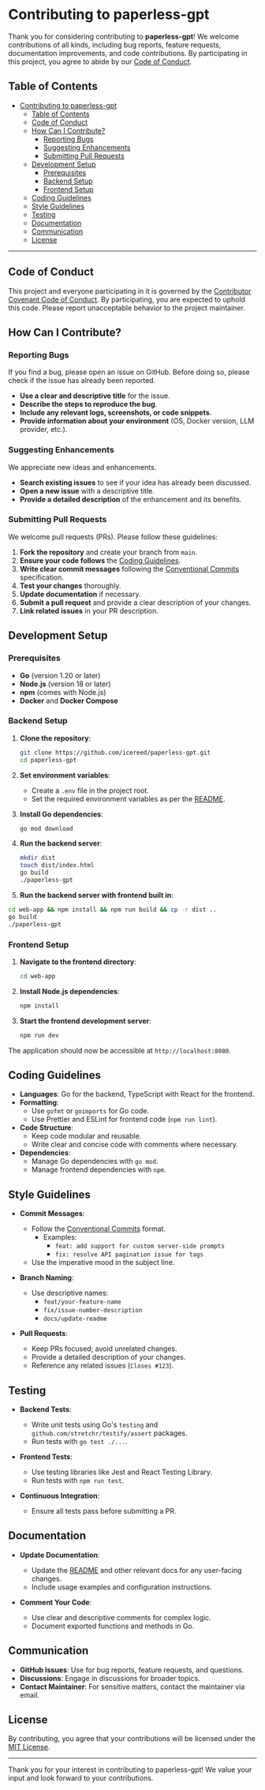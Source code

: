 # Contributing to paperless-gpt

Thank you for considering contributing to **paperless-gpt**! We welcome contributions of all kinds, including bug reports, feature requests, documentation improvements, and code contributions. By participating in this project, you agree to abide by our [Code of Conduct](#code-of-conduct).

## Table of Contents

- [Contributing to paperless-gpt](#contributing-to-paperless-gpt)
  - [Table of Contents](#table-of-contents)
  - [Code of Conduct](#code-of-conduct)
  - [How Can I Contribute?](#how-can-i-contribute)
    - [Reporting Bugs](#reporting-bugs)
    - [Suggesting Enhancements](#suggesting-enhancements)
    - [Submitting Pull Requests](#submitting-pull-requests)
  - [Development Setup](#development-setup)
    - [Prerequisites](#prerequisites)
    - [Backend Setup](#backend-setup)
    - [Frontend Setup](#frontend-setup)
  - [Coding Guidelines](#coding-guidelines)
  - [Style Guidelines](#style-guidelines)
  - [Testing](#testing)
  - [Documentation](#documentation)
  - [Communication](#communication)
  - [License](#license)

---

## Code of Conduct

This project and everyone participating in it is governed by the [Contributor Covenant Code of Conduct](CODE_OF_CONDUCT.md). By participating, you are expected to uphold this code. Please report unacceptable behavior to the project maintainer.

## How Can I Contribute?

### Reporting Bugs

If you find a bug, please open an issue on GitHub. Before doing so, please check if the issue has already been reported.

- **Use a clear and descriptive title** for the issue.
- **Describe the steps to reproduce the bug**.
- **Include any relevant logs, screenshots, or code snippets**.
- **Provide information about your environment** (OS, Docker version, LLM provider, etc.).

### Suggesting Enhancements

We appreciate new ideas and enhancements.

- **Search existing issues** to see if your idea has already been discussed.
- **Open a new issue** with a descriptive title.
- **Provide a detailed description** of the enhancement and its benefits.

### Submitting Pull Requests

We welcome pull requests (PRs). Please follow these guidelines:

1. **Fork the repository** and create your branch from `main`.
2. **Ensure your code follows** the [Coding Guidelines](#coding-guidelines).
3. **Write clear commit messages** following the [Conventional Commits](https://www.conventionalcommits.org/en/v1.0.0/) specification.
4. **Test your changes** thoroughly.
5. **Update documentation** if necessary.
6. **Submit a pull request** and provide a clear description of your changes.
7. **Link related issues** in your PR description.

## Development Setup

### Prerequisites

- **Go** (version 1.20 or later)
- **Node.js** (version 18 or later)
- **npm** (comes with Node.js)
- **Docker** and **Docker Compose**

### Backend Setup

1. **Clone the repository**:

   ```bash
   git clone https://github.com/icereed/paperless-gpt.git
   cd paperless-gpt
   ```

2. **Set environment variables**:

   - Create a `.env` file in the project root.
   - Set the required environment variables as per the [README](README.md).

3. **Install Go dependencies**:

   ```bash
   go mod download
   ```

4. **Run the backend server**:

   ```bash
   mkdir dist
   touch dist/index.html
   go build
   ./paperless-gpt
   ```

5. **Run the backend server with frontend built in**:

  ```bash
  cd web-app && npm install && npm run build && cp -r dist ..
  go build
  ./paperless-gpt
  ```

### Frontend Setup

1. **Navigate to the frontend directory**:

   ```bash
   cd web-app
   ```

2. **Install Node.js dependencies**:

   ```bash
   npm install
   ```

3. **Start the frontend development server**:

   ```bash
   npm run dev
   ```

The application should now be accessible at `http://localhost:8080`.

## Coding Guidelines

- **Languages**: Go for the backend, TypeScript with React for the frontend.
- **Formatting**:
  - Use `gofmt` or `goimports` for Go code.
  - Use Prettier and ESLint for frontend code (`npm run lint`).
- **Code Structure**:
  - Keep code modular and reusable.
  - Write clear and concise code with comments where necessary.
- **Dependencies**:
  - Manage Go dependencies with `go mod`.
  - Manage frontend dependencies with `npm`.

## Style Guidelines

- **Commit Messages**:

  - Follow the [Conventional Commits](https://www.conventionalcommits.org/en/v1.0.0/) format.
    - Examples:
      - `feat: add support for custom server-side prompts`
      - `fix: resolve API pagination issue for tags`
  - Use the imperative mood in the subject line.

- **Branch Naming**:

  - Use descriptive names:
    - `feat/your-feature-name`
    - `fix/issue-number-description`
    - `docs/update-readme`

- **Pull Requests**:

  - Keep PRs focused; avoid unrelated changes.
  - Provide a detailed description of your changes.
  - Reference any related issues (`Closes #123`).

## Testing

- **Backend Tests**:

  - Write unit tests using Go's `testing` and `github.com/stretchr/testify/assert` packages.
  - Run tests with `go test ./...`.

- **Frontend Tests**:

  - Use testing libraries like Jest and React Testing Library.
  - Run tests with `npm run test`.

- **Continuous Integration**:

  - Ensure all tests pass before submitting a PR.

## Documentation

- **Update Documentation**:

  - Update the [README](README.md) and other relevant docs for any user-facing changes.
  - Include usage examples and configuration instructions.

- **Comment Your Code**:

  - Use clear and descriptive comments for complex logic.
  - Document exported functions and methods in Go.

## Communication

- **GitHub Issues**: Use for bug reports, feature requests, and questions.
- **Discussions**: Engage in discussions for broader topics.
- **Contact Maintainer**: For sensitive matters, contact the maintainer via email.

## License

By contributing, you agree that your contributions will be licensed under the [MIT License](LICENSE).

---

Thank you for your interest in contributing to paperless-gpt! We value your input and look forward to your contributions.